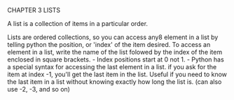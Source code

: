 CHAPTER 3 LISTS

A list is a collection of items in a particular order. 

Lists are ordered collections, so you can access any8 element in a list by telling python the position, or 'index' of the item desired. To access an element in a list, write the name of the list folowed by the index of the item enclosed in square brackets. 
    - Index positions start at 0 not 1.
    - Python has a special syntax for accessing the last element in a list. if you ask for the item at index -1, you'll get the last item in the list. 
    Useful if you need to know the last item in a list without knowing exactly how long the list is. (can also use -2, -3, and so on)